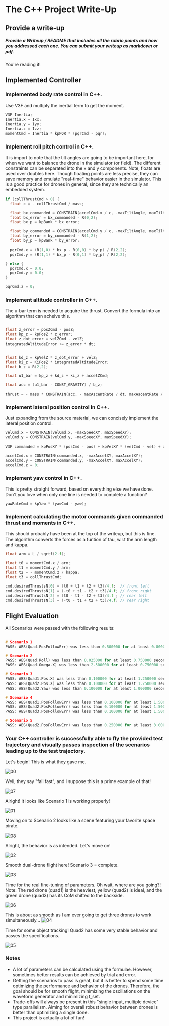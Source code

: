 # The C++ Project Write-Up #


## Provide a write-up ##

##### Provide a Writeup / README that includes all the rubric points and how you addressed each one. You can submit your writeup as markdown or pdf. #####

You're reading it!

## Implemented Controller ##

### Implemented body rate control in C++. ###
Use V3F and multiply the inertial term to get the moment.

```c
V3F Inertia;
Inertia.x = Ixx;
Inertia.y = Iyy;
Inertia.z = Izz;
momentCmd = Inertia * kpPQR * (pqrCmd - pqr);
```

### Implement roll pitch control in C++. ###

It is import to note that the tilt angles are going to be important here, for when we want to balance the drone in the simulator (or field). The different constraints can be separated into the x and y components. Note, floats are used over doubles here. Though floating points are less precise, they can save memory and emulate "real-time" behavior easier in the simulator. This is a good practice for drones in general, since they are technically an embedded system.

```c
if (collThrustCmd > 0) {
  float c = - collThrustCmd / mass;

  float bx_commanded = CONSTRAIN(accelCmd.x / c, -maxTiltAngle, maxTiltAngle);
  float bx_error = bx_commanded - R(0,2);
  float bx_p = kpBank * bx_error;

  float by_commanded = CONSTRAIN(accelCmd.y / c, -maxTiltAngle, maxTiltAngle);
  float by_error = by_commanded - R(1,2);
  float by_p = kpBank * by_error;

  pqrCmd.x = (R(1,0) * bx_p - R(0,0) * by_p) / R(2,2);
  pqrCmd.y = (R(1,1) * bx_p - R(0,1) * by_p) / R(2,2);

} else {
  pqrCmd.x = 0.0;
  pqrCmd.y = 0.0;
}

pqrCmd.z = 0;

```
### Implement altitude controller in C++. ###
The u-bar term is needed to acquire the thrust. Convert the formula into an algorithm that can acheive this.
```c

float z_error = posZCmd - posZ;
float kp_z = kpPosZ * z_error;
float z_dot_error = velZCmd - velZ;
integratedAltitudeError += z_error * dt;


float kd_z = kpVelZ * z_dot_error + velZ;
float ki_z = KiPosZ * integratedAltitudeError;
float b_z = R(2,2);

float u1_bar = kp_z + kd_z + ki_z + accelZCmd;

float acc = (u1_bar - CONST_GRAVITY) / b_z;

thrust = - mass * CONSTRAIN(acc, - maxAscentRate / dt, maxAscentRate / dt);


```
### Implement lateral position control in C++. ###
Just expanding from the source material, we can concisely implement the lateral position control.

```c
velCmd.x = CONSTRAIN(velCmd.x, -maxSpeedXY, maxSpeedXY);
velCmd.y = CONSTRAIN(velCmd.y, -maxSpeedXY, maxSpeedXY);

V3F commanded = kpPosXY * (posCmd - pos) + kpVelXY * (velCmd - vel) + accelCmd;

accelCmd.x = CONSTRAIN(commanded.x, -maxAccelXY, maxAccelXY);
accelCmd.y = CONSTRAIN(commanded.y, -maxAccelXY, maxAccelXY);
accelCmd.z = 0;

```

### Implement yaw control in C++. ###
This is pretty straight forward, based on everything else we have done. Don't you love when only one line is needed to complete a function?

```c
yawRateCmd = kpYaw * (yawCmd - yaw);

```
### Implement calculating the motor commands given commanded thrust and moments in C++. ###
This should probably have been at the top of the writeup, but this is fine. The algorithm converts the forces as a funtion of tau, w.r.t the arm length and kappa.

```c
float arm = L / sqrtf(2.f);

float t0 = momentCmd.x / arm;
float t1 = momentCmd.y / arm;
float t2 = - momentCmd.z / kappa;
float t3 = collThrustCmd;

cmd.desiredThrustsN[0] = (t0 + t1 + t2 + t3)/4.f;  // front left
cmd.desiredThrustsN[1] = (-t0 + t1 - t2 + t3)/4.f; // front right
cmd.desiredThrustsN[2] = (t0 - t1 - t2 + t3)/4.f ; // rear left
cmd.desiredThrustsN[3] = (-t0 - t1 + t2 + t3)/4.f; // rear right
```
## Flight Evaluation ##

All Scenarios were passed with the following results:
```c

# Scenario 1
PASS: ABS(Quad.PosFollowErr) was less than 0.500000 for at least 0.800000 seconds

# Scenario 2
PASS: ABS(Quad.Roll) was less than 0.025000 for at least 0.750000 seconds
PASS: ABS(Quad.Omega.X) was less than 2.500000 for at least 0.750000 seconds

# Scenario 3
PASS: ABS(Quad1.Pos.X) was less than 0.100000 for at least 1.250000 seconds
PASS: ABS(Quad2.Pos.X) was less than 0.100000 for at least 1.250000 seconds
PASS: ABS(Quad2.Yaw) was less than 0.100000 for at least 1.000000 seconds

# Scenario 4
PASS: ABS(Quad1.PosFollowErr) was less than 0.100000 for at least 1.500000 seconds
PASS: ABS(Quad2.PosFollowErr) was less than 0.100000 for at least 1.500000 seconds
PASS: ABS(Quad3.PosFollowErr) was less than 0.100000 for at least 1.500000 seconds

# Scenario 5
PASS: ABS(Quad2.PosFollowErr) was less than 0.250000 for at least 3.000000 seconds

```
### Your C++ controller is successfully able to fly the provided test trajectory and visually passes inspection of the scenarios leading up to the test trajectory. ###


Let's begin! This is what they gave me.

![00](https://github.com/Ohara124c41/FCND-Drone-Building_a_Controller/blob/master/animations/00.gif?raw=true)

Well, they say "fail fast", and I suppose this is a prime example of that!

![07](https://github.com/Ohara124c41/FCND-Drone-Building_a_Controller/blob/master/animations/07.gif?raw=true)

Alright! It looks like Scenario 1 is working properly!

![01](https://github.com/Ohara124c41/FCND-Drone-Building_a_Controller/blob/master/animations/03.gif?raw=true)

Moving on to Scenario 2 looks like a scene featuring your favorite space pirate.

![08](https://github.com/Ohara124c41/FCND-Drone-Building_a_Controller/blob/master/animations/08.gif?raw=true)

Alright, the behavior is as intended. Let's move on!

![02](https://github.com/Ohara124c41/FCND-Drone-Building_a_Controller/blob/master/animations/04.gif?raw=true)

Smooth dual-drone flight here! Scenario 3 = complete.

![03](https://github.com/Ohara124c41/FCND-Drone-Building_a_Controller/blob/master/animations/01.gif?raw=true)

Time for the real fine-tuning of parameters. Oh wait, where are you going?! Note: The red drone (quad1) is the heaviest, yellow (quad2) is ideal, and the green drone (quad3) has its CoM shifted to the backside.

![06](https://github.com/Ohara124c41/FCND-Drone-Building_a_Controller/blob/master/animations/06.gif?raw=true)

This is about as smooth as I am ever going to get three drones to work simultaneously...
![04](https://github.com/Ohara124c41/FCND-Drone-Building_a_Controller/blob/master/animations/02.gif?raw=true)

Time for some object tracking! Quad2 has some very stable behavior and passes the specifications.

![05](https://github.com/Ohara124c41/FCND-Drone-Building_a_Controller/blob/master/animations/05.gif?raw=true)


### Notes ###

* A lot of parameters can be calculated using the formulae. However, sometimes better results can be achieved by trial and error.
* Getting the scenarios to pass is great, but it is better to spend some time optimizing the performance and behavior of the drones.  Therefore, the goal should be for smooth flight, minimizing the oscillations on the waveform generator and minimizing t_set.
* Trade-offs will always be present in this "single input, multiple device" type parallelism. Aiming for overall robust behavior between drones is better than optimizing a single done.
* This project is actually a lot of fun!
